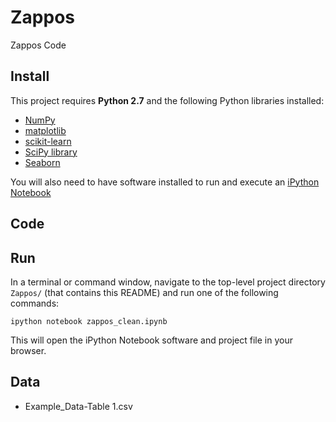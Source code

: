 # Zappos
Zappos Code

## Install

This project requires **Python 2.7** and the following Python libraries installed:

- [NumPy](http://www.numpy.org/)
- [matplotlib](http://matplotlib.org/)
- [scikit-learn](http://scikit-learn.org/stable/)
- [SciPy library](http://www.scipy.org/scipylib/index.html)
- [Seaborn](http://stanford.edu/~mwaskom/software/seaborn/)

You will also need to have software installed to run and execute an [iPython Notebook](http://ipython.org/notebook.html)

## Code

## Run

In a terminal or command window, navigate to the top-level project directory `Zappos/` (that contains this README) and run one of the following commands:

```ipython notebook zappos_clean.ipynb```  

This will open the iPython Notebook software and project file in your browser.

## Data

- Example_Data-Table 1.csv
